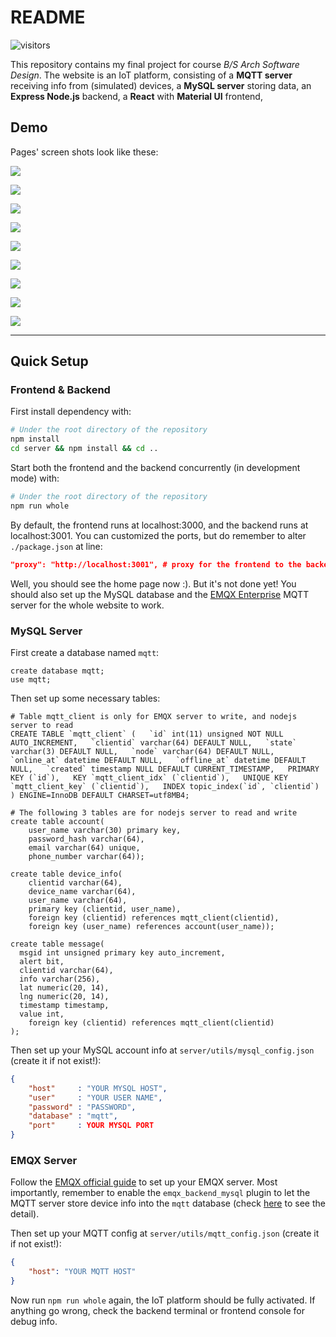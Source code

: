 # README

![visitors](https://visitor-badge.laobi.icu/badge?page_id=vtu.IoTclient)

This repository contains my final project for course *B/S Arch Software Design*. The website is an IoT platform, consisting of a **MQTT server** receiving info from (simulated) devices, a **MySQL server** storing data, an **Express Node.js** backend, a **React** with **Material UI** frontend,

## Demo

Pages' screen shots look like these:

![](assets/demo_home.png)

![](assets/demo_dashboard.png)

![](assets/demo_devices.png)

![](assets/demo_messages1.png)

![](assets/demo_messages2.png)

![](assets/demo_maps.png)

![](assets/demo_account.png)

![](assets/demo_login.png)

![](assets/demo_register.png)

---

## Quick Setup

### Frontend & Backend

First install dependency with:
```bash
# Under the root directory of the repository
npm install
cd server && npm install && cd ..
```

Start both the frontend and the backend concurrently (in development mode) with:
```bash
# Under the root directory of the repository
npm run whole
```

By default, the frontend runs at localhost:3000, and the backend runs at localhost:3001. You can customized the ports, but do remember to alter `./package.json` at line:

```json
"proxy": "http://localhost:3001", # proxy for the frontend to the backend
```

Well, you should see the home page now :). But it's not done yet! You should also set up the MySQL database and the [EMQX Enterprise](https://www.emqx.cn/products/enterprise) MQTT server for the whole website to work.

### MySQL Server

First create a database named `mqtt`:

```mysql
create database mqtt;
use mqtt;
```

Then set up some necessary tables: 

```mysql
# Table mqtt_client is only for EMQX server to write, and nodejs server to read
CREATE TABLE `mqtt_client` (   `id` int(11) unsigned NOT NULL AUTO_INCREMENT,   `clientid` varchar(64) DEFAULT NULL,   `state` varchar(3) DEFAULT NULL,   `node` varchar(64) DEFAULT NULL,   `online_at` datetime DEFAULT NULL,   `offline_at` datetime DEFAULT NULL,   `created` timestamp NULL DEFAULT CURRENT_TIMESTAMP,   PRIMARY KEY (`id`),   KEY `mqtt_client_idx` (`clientid`),   UNIQUE KEY `mqtt_client_key` (`clientid`),   INDEX topic_index(`id`, `clientid`) ) ENGINE=InnoDB DEFAULT CHARSET=utf8MB4;

# The following 3 tables are for nodejs server to read and write
create table account(
	user_name varchar(30) primary key,
	password_hash varchar(64),
	email varchar(64) unique,
	phone_number varchar(64));

create table device_info(
	clientid varchar(64),
	device_name varchar(64),
	user_name varchar(64),
	primary key (clientid, user_name),
	foreign key (clientid) references mqtt_client(clientid),
 	foreign key (user_name) references account(user_name));

create table message(
  msgid int unsigned primary key auto_increment,
  alert bit,
  clientid varchar(64),
  info varchar(256),
  lat numeric(20, 14),
  lng numeric(20, 14),
  timestamp timestamp,
  value int,
	foreign key (clientid) references mqtt_client(clientid)
);
```

Then set up your MySQL account info at `server/utils/mysql_config.json` (create it if not exist!):

```json
{
    "host"     : "YOUR MYSQL HOST",
    "user"     : "YOUR USER NAME",
    "password" : "PASSWORD",
    "database" : "mqtt",
    "port"     : YOUR MYSQL PORT
}
```

### EMQX Server

Follow the [EMQX official guide](https://docs.emqx.cn/enterprise/v4.3/#开始使用) to set up your EMQX server. Most importantly, remember to enable the `emqx_backend_mysql` plugin to let the MQTT server store device info into the `mqtt` database (check [here](https://docs.emqx.cn/enterprise/v4.3/backend/backend.html#数据存储设计) to see the detail).

Then set up your MQTT config at `server/utils/mqtt_config.json` (create it if not exist!):

```json
{
    "host": "YOUR MQTT HOST"
}
```

Now run `npm run whole` again, the IoT platform should be fully activated. If anything go wrong, check the backend terminal or frontend console for debug info.
